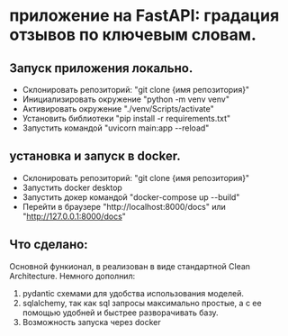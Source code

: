 # приложение на FastAPI: градация отзывов по ключевым словам.

## Запуск приложения локально.
 - Склонировать репозиторий: "git clone {имя репозитория}"
 - Инициализировать окружение "python -m venv venv"
 - Активировать окружение "./venv/Scripts/activate"
 - Установить библиотеки "pip install -r requirements.txt"
 - Запустить командой "uvicorn main:app --reload"

## установка и запуск в docker.
 - Склонировать репозиторий: "git clone {имя репозитория}"
 - Запустить docker desktop
 - Запустить докер командой "docker-compose up --build"
 - Перейти в браузере "http://localhost:8000/docs" или "http://127.0.0.1:8000/docs"

 ## Что сделано:
 Основной функионал, в реализован в виде стандартной Clean Architecture.
 Немного дополнил:
  1) pydantic схемами для удобства использования моделей. 
  2) sqlalchemy, так как sql запросы максимально простые, а с ее помощью удобней и быстрее разворачивать базу.
  3) Возможность запуска через docker
